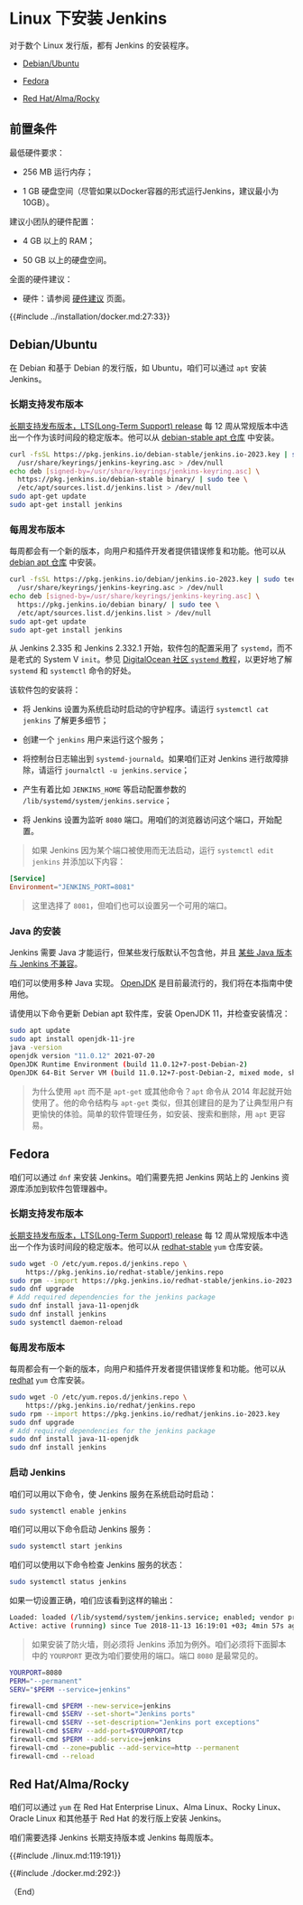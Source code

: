 # Linux 下安装 Jenkins

对于数个 Linux 发行版，都有 Jenkins 的安装程序。

- [Debian/Ubuntu]()

- [Fedora]()

- [Red Hat/Alma/Rocky]()


## 前置条件

最低硬件要求：

- 256 MB 运行内存；

- 1 GB 硬盘空间（尽管如果以Docker容器的形式运行Jenkins，建议最小为10GB）。


建议小团队的硬件配置：

- 4 GB 以上的 RAM；

- 50 GB 以上的硬盘空间。


全面的硬件建议：

- 硬件：请参阅 [硬件建议](../scaling/hardware_recommendation.md) 页面。

{{#include ../installation/docker.md:27:33}}


## Debian/Ubuntu

在 Debian 和基于 Debian 的发行版，如 Ubuntu，咱们可以通过 `apt` 安装 Jenkins。

### 长期支持发布版本

[长期支持发布版本，LTS(Long-Term Support) release](https://www.jenkins.io/download/lts/) 每 12 周从常规版本中选出一个作为该时间段的稳定版本。他可以从 [debian-stable apt 仓库](https://pkg.jenkins.io/debian-stable/) 中安装。

```bash
curl -fsSL https://pkg.jenkins.io/debian-stable/jenkins.io-2023.key | sudo tee \
  /usr/share/keyrings/jenkins-keyring.asc > /dev/null
echo deb [signed-by=/usr/share/keyrings/jenkins-keyring.asc] \
  https://pkg.jenkins.io/debian-stable binary/ | sudo tee \
  /etc/apt/sources.list.d/jenkins.list > /dev/null
sudo apt-get update
sudo apt-get install jenkins
```

### 每周发布版本

每周都会有一个新的版本，向用户和插件开发者提供错误修复和功能。他可以从 [debian apt 仓库](https://pkg.jenkins.io/debian/) 中安装。


```bash
curl -fsSL https://pkg.jenkins.io/debian/jenkins.io-2023.key | sudo tee \
  /usr/share/keyrings/jenkins-keyring.asc > /dev/null
echo deb [signed-by=/usr/share/keyrings/jenkins-keyring.asc] \
  https://pkg.jenkins.io/debian binary/ | sudo tee \
  /etc/apt/sources.list.d/jenkins.list > /dev/null
sudo apt-get update
sudo apt-get install jenkins
```

从 Jenkins 2.335 和 Jenkins 2.332.1 开始，软件包的配置采用了 `systemd`，而不是老式的 System V `init`。参见 [DigitalOcean 社区 `systemd` 教程](https://www.digitalocean.com/community/tutorials/how-to-use-systemctl-to-manage-systemd-services-and-units)，以更好地了解 `systemd` 和 `systemctl` 命令的好处。


该软件包的安装将：

- 将 Jenkins 设置为系统启动时启动的守护程序。请运行 `systemctl cat jenkins` 了解更多细节；

- 创建一个 `jenkins` 用户来运行这个服务；

- 将控制台日志输出到 `systemd-journald`。如果咱们正对 Jenkins 进行故障排除，请运行 `journalctl -u jenkins.service`；

- 产生有着比如 `JENKINS_HOME` 等启动配置参数的 `/lib/systemd/system/jenkins.service`；

- 将 Jenkins 设置为监听 `8080` 端口。用咱们的浏览器访问这个端口，开始配置。


> 如果 Jenkins 因为某个端口被使用而无法启动，运行 `systemctl edit jenkins` 并添加以下内容：

```conf
[Service]
Environment="JENKINS_PORT=8081"
```
> 这里选择了 `8081`，但咱们也可以设置另一个可用的端口。


### Java 的安装

Jenkins 需要 Java 才能运行，但某些发行版默认不包含他，并且 [某些 Java 版本与 Jenkins 不兼容](../administration/java_requirements.md)。

咱们可以使用多种 Java 实现。 [OpenJDK](https://openjdk.java.net/) 是目前最流行的，我们将在本指南中使用他。


请使用以下命令更新 Debian apt 软件库，安装 OpenJDK 11，并检查安装情况：

```bash
sudo apt update
sudo apt install openjdk-11-jre
java -version
openjdk version "11.0.12" 2021-07-20
OpenJDK Runtime Environment (build 11.0.12+7-post-Debian-2)
OpenJDK 64-Bit Server VM (build 11.0.12+7-post-Debian-2, mixed mode, sharing)
```

> 为什么使用 `apt` 而不是 `apt-get` 或其他命令？`apt` 命令从 2014 年起就开始使用了。他的命令结构与 `apt-get` 类似，但其创建目的是为了让典型用户有更愉快的体验。简单的软件管理任务，如安装、搜索和删除，用 `apt` 更容易。


## Fedora

咱们可以通过 `dnf` 来安装 Jenkins。咱们需要先把 Jenkins 网站上的 Jenkins 资源库添加到软件包管理器中。


### 长期支持发布版本


[长期支持发布版本，LTS(Long-Term Support) release](https://www.jenkins.io/download/lts/) 每 12 周从常规版本中选出一个作为该时间段的稳定版本。他可以从 [redhat-stable](https://pkg.jenkins.io/redhat-stable/) `yum` 仓库安装。

```bash
sudo wget -O /etc/yum.repos.d/jenkins.repo \
    https://pkg.jenkins.io/redhat-stable/jenkins.repo
sudo rpm --import https://pkg.jenkins.io/redhat-stable/jenkins.io-2023.key
sudo dnf upgrade
# Add required dependencies for the jenkins package
sudo dnf install java-11-openjdk
sudo dnf install jenkins
sudo systemctl daemon-reload
```

### 每周发布版本


每周都会有一个新的版本，向用户和插件开发者提供错误修复和功能。他可以从 [redhat](https://pkg.jenkins.io/redhat/) `yum` 仓库安装。

```bash
sudo wget -O /etc/yum.repos.d/jenkins.repo \
    https://pkg.jenkins.io/redhat/jenkins.repo
sudo rpm --import https://pkg.jenkins.io/redhat/jenkins.io-2023.key
sudo dnf upgrade
# Add required dependencies for the jenkins package
sudo dnf install java-11-openjdk
sudo dnf install jenkins
```

### 启动 Jenkins

咱们可以用以下命令，使 Jenkins 服务在系统启动时启动：

```bash
sudo systemctl enable jenkins
```

咱们可以用以下命令启动 Jenkins 服务：

```bash
sudo systemctl start jenkins
```

咱们可以使用以下命令检查 Jenkins 服务的状态：

```bash
sudo systemctl status jenkins
```

如果一切设置正确，咱们应该看到这样的输出：

```bash
Loaded: loaded (/lib/systemd/system/jenkins.service; enabled; vendor preset: enabled)
Active: active (running) since Tue 2018-11-13 16:19:01 +03; 4min 57s ago
```

> 如果安装了防火墙，则必须将 Jenkins 添加为例外。咱们必须将下面脚本中的 `YOURPORT` 更改为咱们要使用的端口。端口 `8080` 是最常见的。

```bash
YOURPORT=8080
PERM="--permanent"
SERV="$PERM --service=jenkins"

firewall-cmd $PERM --new-service=jenkins
firewall-cmd $SERV --set-short="Jenkins ports"
firewall-cmd $SERV --set-description="Jenkins port exceptions"
firewall-cmd $SERV --add-port=$YOURPORT/tcp
firewall-cmd $PERM --add-service=jenkins
firewall-cmd --zone=public --add-service=http --permanent
firewall-cmd --reload
```


## Red Hat/Alma/Rocky

咱们可以通过 `yum` 在 Red Hat Enterprise Linux、Alma Linux、Rocky Linux、Oracle Linux 和其他基于 Red Hat 的发行版上安装 Jenkins。

咱们需要选择 Jenkins 长期支持版本或 Jenkins 每周版本。

{{#include ./linux.md:119:191}}

{{#include ./docker.md:292:}}


（End）


